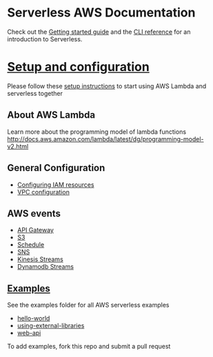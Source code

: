 <!--
title: Serverless AWS Documentation
layout: Page
-->

# Serverless AWS Documentation

Check out the [Getting started guide](../../getting-started) and the [CLI reference](../../cli-reference) for an introduction to Serverless.

# [Setup and configuration](./setup.md)

Please follow these [setup instructions](./01-setup.md) to start using AWS Lambda and serverless together

## About AWS Lambda

Learn more about the programming model of lambda functions http://docs.aws.amazon.com/lambda/latest/dg/programming-model-v2.html

## General Configuration

* [Configuring IAM resources](02-iam.md)
* [VPC configuration](03-vpc.md)

## AWS events

* [API Gateway](./events/01-api-gateway.md)
* [S3](./events/02-s3.md)
* [Schedule](./events/03-schedule.md)
* [SNS](./events/04-sns.md)
* [Kinesis Streams](./events/05-kinesis-streams.md)
* [Dynamodb Streams](./events/06-dynamodb-streams.md)

## [Examples](./examples)

See the examples folder for all AWS serverless examples

- [hello-world](./examples/hello-world)
- [using-external-libraries](./examples/using-external-libraries)
- [web-api](./examples/web-api)

To add examples, fork this repo and submit a pull request
